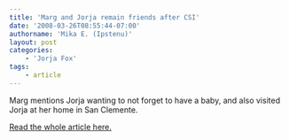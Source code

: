 ```yaml
---
title: 'Marg and Jorja remain friends after CSI'
date: '2008-03-26T08:55:44-07:00'
authorname: 'Mika E. (Ipstenu)'
layout: post
categories:
    - 'Jorja Fox'
tags:
    - article
---
```


Marg mentions Jorja wanting to not forget to have a baby, and also visited Jorja at her home in San Clemente.

[Read the whole article here.](http://www.pittsburghlive.com/x/pittsburghtrib/living/s_558968.html)
